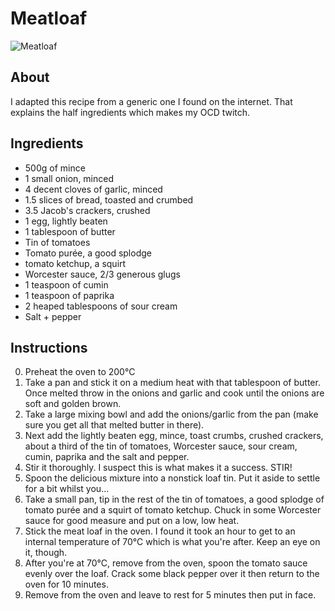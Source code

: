 # Meatloaf

![Meatloaf](http://farm4.staticflickr.com/3805/12197903424_81fb6bf48c.jpg)

## About

I adapted this recipe from a generic one I found on the internet. That explains the half ingredients which makes my OCD twitch.

## Ingredients

* 500g of mince
* 1 small onion, minced
* 4 decent cloves of garlic, minced
* 1.5 slices of bread, toasted and crumbed
* 3.5 Jacob's crackers, crushed
* 1 egg, lightly beaten
* 1 tablespoon of butter
* Tin of tomatoes
* Tomato purée, a good splodge
* tomato ketchup, a squirt
* Worcester sauce, 2/3 generous glugs
* 1 teaspoon of cumin
* 1 teaspoon of paprika
* 2 heaped tablespoons of sour cream
* Salt + pepper

## Instructions

0. Preheat the oven to 200°C
1. Take a pan and stick it on a medium heat with that tablespoon of butter. Once melted throw in the onions and garlic and cook until the onions are soft and golden brown.
2. Take a large mixing bowl and add the onions/garlic from the pan (make sure you get all that melted butter in there). 
3. Next add the lightly beaten egg, mince, toast crumbs, crushed crackers, about a third of the tin of tomatoes, Worcester sauce, sour cream, cumin, paprika and the salt and pepper.
4. Stir it thoroughly. I suspect this is what makes it a success. STIR!
5. Spoon the delicious mixture into a nonstick loaf tin. Put it aside to settle for a bit whilst you...
6. Take a small pan, tip in the rest of the tin of tomatoes, a good splodge of tomato purée and a squirt of tomato ketchup. Chuck in some Worcester sauce for good measure and put on a low, low heat.
7. Stick the meat loaf in the oven. I found it took an hour to get to an internal temperature of 70°C which is what you're after. Keep an eye on it, though.
8. After you're at 70°C, remove from the oven, spoon the tomato sauce evenly over the loaf. Crack some black pepper over it then return to the oven for 10 minutes.
9. Remove from the oven and leave to rest for 5 minutes then put in face.

